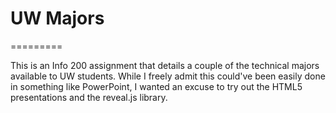 # UW Majors
=========

This is an Info 200 assignment that details a couple of the technical majors available to UW students. While I freely admit this could've been easily done in something like PowerPoint, I wanted an excuse to try out the HTML5 presentations and the reveal.js library.
